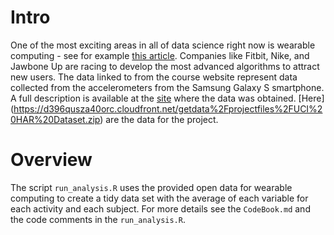 # Intro
One of the most exciting areas in all of data science right now is wearable computing - see for example 
[this article](http://www.insideactivitytracking.com/data-science-activity-tracking-and-the-battle-for-the-worlds-top-sports-brand/). 
Companies like Fitbit, Nike, and Jawbone Up are racing to develop the most advanced algorithms to attract new users. 
The data linked to from the course website represent data collected from the accelerometers from the Samsung Galaxy S smartphone. 
A full description is available at the [site](http://archive.ics.uci.edu/ml/datasets/Human+Activity+Recognition+Using+Smartphones) where the data was obtained.
[Here] (https://d396qusza40orc.cloudfront.net/getdata%2Fprojectfiles%2FUCI%20HAR%20Dataset.zip) are the data for the project.

# Overview
The script `run_analysis.R` uses the provided open data for wearable computing to create a tidy data set with the average of each variable for each activity and each subject.
For more details see the `CodeBook.md` and the code comments in the `run_analysis.R`.
